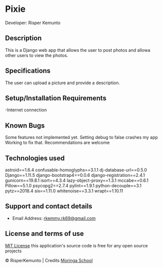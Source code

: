 # Pixie

Developer: Risper Kemunto

## Description
This is a Django web app that allows the user to post photos and allowa other users to view the photos.

## Specifications
The user can  upload a picture and provide a description.

## Setup/Installation Requirements
-Internet connection

## Known Bugs
Some features not implemented yet.
Setting debug to false crashes my app
Working to fix that. Recommendations are welcome

## Technologies used
astroid==1.6.4
confusable-homoglyphs==3.1.1
dj-database-url==0.5.0
Django==1.11.5
django-bootstrap4==0.0.6
django-registration==2.4.1
gunicorn==19.8.1
isort==4.3.4
lazy-object-proxy==1.3.1
mccabe==0.6.1
Pillow==5.1.0
psycopg2==2.7.4
pylint==1.9.1
python-decouple==3.1
pytz==2018.4
six==1.11.0
whitenoise==3.3.1
wrapt==1.10.11

## Support and contact details
 - Email Address: rkemmy.rk69@gmail.com

## License and terms of use

[MIT License](license) this application's source code is free for any open source projects



 © RisperKemunto | Credits [Moringa School](https://moringaschool.com/)